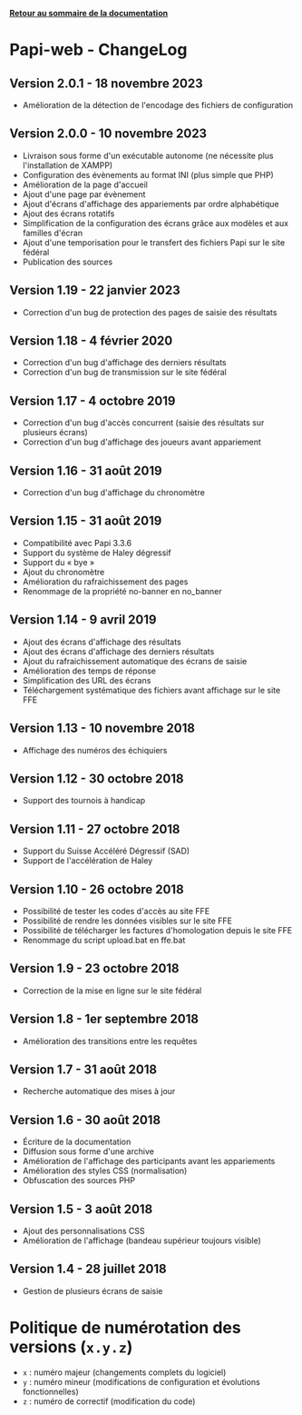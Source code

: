 **[Retour au sommaire de la documentation](../README.md)**

# Papi-web - ChangeLog

## Version 2.0.1 - 18 novembre 2023
- Amélioration de la détection de l'encodage des fichiers de configuration

## Version 2.0.0 - 10 novembre 2023
- Livraison sous forme d'un exécutable autonome (ne nécessite plus l'installation de XAMPP)
- Configuration des évènements au format INI (plus simple que PHP)
- Amélioration de la page d'accueil
- Ajout d'une page par évènement
- Ajout d'écrans d'affichage des appariements par ordre alphabétique
- Ajout des écrans rotatifs
- Simplification de la configuration des écrans grâce aux modèles et aux familles d'écran
- Ajout d'une temporisation pour le transfert des fichiers Papi sur le site fédéral
- Publication des sources

## Version 1.19 - 22 janvier 2023
- Correction d'un bug de protection des pages de saisie des résultats

## Version 1.18 - 4 février 2020
- Correction d'un bug d'affichage des derniers résultats
- Correction d'un bug de transmission sur le site fédéral

## Version 1.17 - 4 octobre 2019
- Correction d'un bug d'accès concurrent (saisie des résultats sur plusieurs écrans)
- Correction d'un bug d'affichage des joueurs avant appariement

## Version 1.16 - 31 août 2019
- Correction d'un bug d'affichage du chronomètre

## Version 1.15 - 31 août 2019
- Compatibilité avec Papi 3.3.6
- Support du système de Haley dégressif
- Support du « bye »
- Ajout du chronomètre
- Amélioration du rafraichissement des pages
- Renommage de la propriété no-banner en no_banner

## Version 1.14 - 9 avril 2019
- Ajout des écrans d'affichage des résultats
- Ajout des écrans d'affichage des derniers résultats
- Ajout du rafraichissement automatique des écrans de saisie
- Amélioration des temps de réponse
- Simplification des URL des écrans
- Téléchargement systématique des fichiers avant affichage sur le site FFE

## Version 1.13 - 10 novembre 2018
- Affichage des numéros des échiquiers

## Version 1.12 - 30 octobre 2018
- Support des tournois à handicap

## Version 1.11 - 27 octobre 2018
- Support du Suisse Accéléré Dégressif (SAD)
- Support de l'accélération de Haley

## Version 1.10 - 26 octobre 2018
- Possibilité de tester les codes d'accès au site FFE
- Possibilité de rendre les données visibles sur le site FFE
- Possibilité de télécharger les factures d'homologation depuis le site FFE
- Renommage du script upload.bat en ffe.bat

## Version 1.9 - 23 octobre 2018
- Correction de la mise en ligne sur le site fédéral

## Version 1.8 - 1er septembre 2018
- Amélioration des transitions entre les requêtes

## Version 1.7 - 31 août 2018
- Recherche automatique des mises à jour

## Version 1.6 - 30 août 2018
- Écriture de la documentation
- Diffusion sous forme d'une archive
- Amélioration de l'affichage des participants avant les appariements
- Amélioration des styles CSS (normalisation)
- Obfuscation des sources PHP

## Version 1.5 - 3 août 2018
- Ajout des personnalisations CSS
- Amélioration de l'affichage (bandeau supérieur toujours visible)

## Version 1.4 - 28 juillet 2018
- Gestion de plusieurs écrans de saisie

# Politique de numérotation des versions (`x.y.z`)

- `x` : numéro majeur (changements complets du logiciel)
- `y` : numéro mineur (modifications de configuration et évolutions fonctionnelles)
- `z` : numéro de correctif (modification du code)
